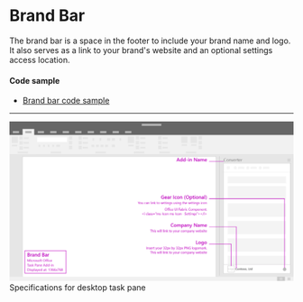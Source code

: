 # Brand Bar

The brand bar is a space in the footer to include your brand name and logo. It also serves as a link to your brand's website and an optional settings access location.

#### Code sample
* [Brand bar code sample](../templates/utility/brand-bar)

***

![Brand Bar - Specifications for desktop task pane](../assets/markdown-images/brandBar_taskPaneCallouts.png)
Specifications for desktop task pane 